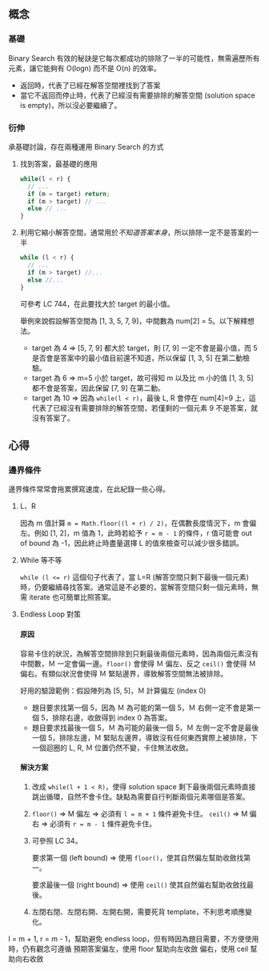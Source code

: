 ## 概念
### 基礎
Binary Search 有效的秘訣是它每次都成功的排除了一半的可能性，無需遍歷所有元素，讓它能夠有 O(logn) 而不是 O(n) 的效率。
- 返回時，代表了已經在解答空間裡找到了答案
- 當它不返回而停止時，代表了已經沒有需要排除的解答空間 (solution space is empty)，所以沒必要繼續了。

### 衍伸
承基礎討論，存在兩種運用 Binary Search 的方式
1. 找到答案，最基礎的應用

    ```js
    while(l < r) {
      // ...
      if (m = target) return;
      if (m > target) // ...
      else // ...
    }

    ```

2. 利用它縮小解答空間，通常用於*不知道答案本身*，所以排除一定不是答案的一半

    ```js
    while (l < r) {
      // ...
      if (m > target) //...
      else //...
    }
    ```
    可參考 LC 744，在此要找大於 target 的最小值。

    舉例來說假設解答空間為 [1, 3, 5, 7, 9]，中間數為 num[2] = 5。以下解釋想法。

    - target 為 4 => [5, 7, 9] 都大於 target，則 [7, 9] 一定不會是最小值，而 5 是否會是答案中的最小值目前還不知道，所以保留 [1, 3, 5] 在第二動檢驗。
    - target 為 6 => m=5 小於 target，故可得知 m 以及比 m 小的值 [1, 3, 5] 都不會是答案，因此保留 [7, 9] 在第二動。
    - target 為 10 => 因為 `while(l < r)`，最後 L, R 會停在 num[4]=9 上，這代表了已經沒有需要排除的解答空間，若僅剩的一個元素 9 不是答案，就沒有答案了。

## 心得
### 邊界條件
邊界條件常常會拖累撰寫速度，在此紀錄一些心得。

1. L、R

    因為 m 值計算 `m = Math.floor((l + r) / 2)`，在偶數長度情況下，m 會偏左。例如 [1, 2]，m 值為 1，此時若給予 `r = m - 1` 的條件，r 值可能會 out of bound 為 -1，因此終止時盡量選擇 L 的值來檢查可以減少很多錯誤。

2. While 等不等

    `while (l <= r)` 這個句子代表了，當 L=R (解答空間只剩下最後一個元素) 時，仍要繼續尋找答案。通常這是不必要的，當解答空間只剩一個元素時，無需 iterate 也可簡單比照答案。

3. Endless Loop 對策

    #### 原因
    容易卡住的狀況，為解答空間排除到只剩最後兩個元素時，因為兩個元素沒有中間數，Ｍ 一定會偏一邊。`floor()` 會使得 Ｍ 偏左、反之 `ceil()` 會使得 Ｍ 偏右。有類似狀況會使得 Ｍ 緊貼邊界，導致解答空間無法被排除。

    好用的驗證範例：假設陣列為 [5, 5]，Ｍ 計算偏左 (index 0)
    - 題目要求找第一個 5，因為 Ｍ 為可能的第一個 5，Ｍ 右側一定不會是第一個 5，排除右邊，收斂得到 index 0 為答案。
    - 題目要求找最後一個 5，Ｍ 為可能的最後一個 5，Ｍ 左側一定不會是最後一個 5，排除左邊，Ｍ 緊貼左邊界，導致沒有任何東西實際上被排除，下一個迴圈的 L, R, Ｍ 位置仍然不變，卡住無法收斂。

    #### 解決方案
    1. 改成 `while(l + 1 < R)`，使得 solution space 剩下最後兩個元素時直接跳出循環，自然不會卡住。缺點為需要自行判斷兩個元素哪個是答案。
    
    2. `floor()` => M 偏左 => 必須有 `l = m + 1` 條件避免卡住。
    `ceil()` => M 偏右 => 必須有 `r = m - 1` 條件避免卡住。
    
    3. 可參照 LC 34。
    
        要求第一個 (left bound) => 使用 `floor()`，使其自然偏左幫助收斂找第一。

        要求最後一個 (right bound) => 使用 `ceil()` 使其自然偏右幫助收斂找最後。
        
    4. 左閉右閉、左閉右開、左開右開，需要死背 template，不利思考順應變化。



l = m + 1, r = m - 1，幫助避免 endless loop，但有時因為題目需要，不方便使用時，仍有觀念可遵循
預期答案偏左，使用 floor 幫助向左收斂
偏右，使用 ceil 幫助向右收斂
